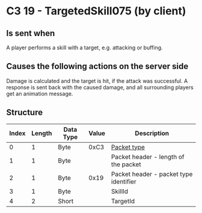 # C3 19 - TargetedSkill075 (by client)

## Is sent when

A player performs a skill with a target, e.g. attacking or buffing.

## Causes the following actions on the server side

Damage is calculated and the target is hit, if the attack was successful. A response is sent back with the caused damage, and all surrounding players get an animation message.

## Structure

| Index | Length | Data Type | Value | Description |
|-------|--------|-----------|-------|-------------|
| 0 | 1 |   Byte   | 0xC3  | [Packet type](PacketTypes.md) |
| 1 | 1 |    Byte   |      | Packet header - length of the packet |
| 2 | 1 |    Byte   | 0x19  | Packet header - packet type identifier |
| 3 | 1 | Byte |  | SkillId |
| 4 | 2 | Short |  | TargetId |
